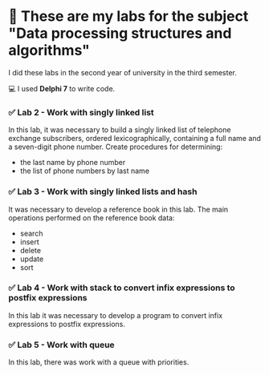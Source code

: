 # :pushpin: These are my labs for the subject "Data processing structures and algorithms"

I did these labs in the second year of university in the third semester.

:computer: I used __Delphi 7__ to write code.

### :white_check_mark: Lab 2 - Work with singly linked list
In this lab, it was necessary to build a singly linked list of telephone exchange subscribers, ordered lexicographically, containing a full name and a seven-digit phone number. Create procedures for determining:
- the last name by phone number
- the list of phone numbers by last name

### :white_check_mark: Lab 3 - Work with singly linked lists and hash
It was necessary to develop a reference book in this lab. The main operations performed on the reference book data:
- search
- insert
- delete
- update
- sort

### :white_check_mark: Lab 4 - Work with stack to convert infix expressions to postfix expressions
In this lab it was necessary to develop a program to convert infix expressions to postfix expressions.

### :white_check_mark: Lab 5 - Work with queue
In this lab, there was work with a queue with priorities.

